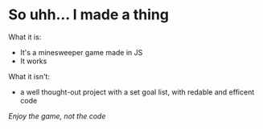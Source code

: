 # So uhh... I made a thing
What it is:
* It's a minesweeper game made in JS
* It works

What it isn't: 
* a well thought-out project with a set goal list, with redable and efficent code 

*Enjoy the game, not the code*